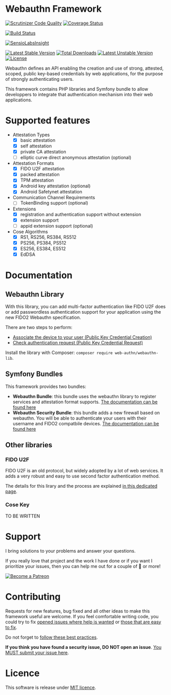 Webauthn Framework
==================

[![Scrutinizer Code Quality](https://scrutinizer-ci.com/g/web-auth/webauthn-framework/badges/quality-score.png?b=master)](https://scrutinizer-ci.com/g/web-auth/webauthn-framework/?branch=master)
[![Coverage Status](https://coveralls.io/repos/github/web-auth/webauthn-framework/badge.svg?branch=master)](https://coveralls.io/github/web-auth/webauthn-framework?branch=master)

[![Build Status](https://travis-ci.org/web-auth/webauthn-framework.svg?branch=v1.1)](https://travis-ci.org/web-auth/webauthn-framework)

[![SensioLabsInsight](https://insight.sensiolabs.com/projects/b7efa68f-8962-41cf-a2e3-4444426bc95a/big.png)](https://insight.sensiolabs.com/projects/b7efa68f-8962-41cf-a2e3-4444426bc95a)

[![Latest Stable Version](https://poser.pugx.org/web-auth/webauthn-framework/v/stable.png)](https://packagist.org/packages/web-auth/webauthn-framework)
[![Total Downloads](https://poser.pugx.org/web-auth/webauthn-framework/downloads.png)](https://packagist.org/packages/web-auth/webauthn-framework)
[![Latest Unstable Version](https://poser.pugx.org/web-auth/webauthn-framework/v/unstable.png)](https://packagist.org/packages/web-auth/webauthn-framework)
[![License](https://poser.pugx.org/web-auth/webauthn-framework/license.png)](https://packagist.org/packages/web-auth/webauthn-framework)

Webauthn defines an API enabling the creation and use of strong, attested, scoped, public key-based credentials by web applications, for the purpose of strongly authenticating users.

This framework contains PHP libraries and Symfony bundle to allow developpers to integrate that authentication mechanism into their web applications.

# Supported features

- Attestation Types
  - [x] basic attestation
  - [x] self attestation
  - [x] private CA attestation
  - [ ] elliptic curve direct anonymous attestation (optional)
- Attestation Formats
  - [x] FIDO U2F attestation
  - [x] packed attestation
  - [x] TPM attestation
  - [x] Android key attestation (optional) 
  - [x] Android Safetynet attestation
- Communication Channel Requirements
  - [ ] TokenBinding support (optional)
- Extensions
  - [x] registration and authentication support without extension
  - [x] extension support
  - [ ] appid extension support (optional)
- Cose Algorithms
  - [x] RS1, RS256, RS384, RS512
  - [x] PS256, PS384, PS512
  - [x] ES256, ES384, ES512
  - [x] EdDSA

# Documentation

## Webauthn Library

With this library, you can add multi-factor authentication like FIDO U2F does or add passwordless authentication support for your application using the new FIDO2 Webauthn specification.

There are two steps to perform:

* [Associate the device to your user (Public Key Credential Creation)](doc/webauthn/PublicKeyCredentialCreation.md)
* [Check authentication request (Public Key Credential Request)](doc/webauthn/PublicKeyCredentialRequest.md)

Install the library with Composer: `composer require web-authn/webauthn-lib`.

## Symfony Bundles

This framework provides two bundles:

* **Webauthn Bundle**: this bundle uses the webauthn library to register services and attestation format supports. [The documentation can be found here](doc/symfony/index.md)
* **Webauthn Security Bundle**: this bundle adds a new firewall based on webauthn. You will be able to authenticate your users with their username and FIDO2 compatbile devices. [The documentation can be found here](doc/symfony-security/index.md)

## Other libraries

### FIDO U2F

FIDO U2F is an old protocol, but widely adopted by a lot of web services.
It adds a very robust and easy to use second factor authentication method.

The details for this lirary and the process are explained [in this dedicated page](doc/u2f/FIDO.md).

### Cose Key

TO BE WRITTEN

# Support

I bring solutions to your problems and answer your questions.

If you really love that project and the work I have done or if you want I prioritize your issues, then you can help me out for a couple of :beers: or more!

[![Become a Patreon](https://c5.patreon.com/external/logo/become_a_patron_button.png)](https://www.patreon.com/FlorentMorselli)

# Contributing

Requests for new features, bug fixed and all other ideas to make this framework useful are welcome.
If you feel comfortable writing code, you could try to fix [opened issues where help is wanted](https://github.com/web-auth/webauthn-framework/issues?q=label%3A%22help+wanted%22) or [those that are easy to fix](https://github.com/web-auth/webauthn-framework/labels/easy-pick).

Do not forget to [follow these best practices](.github/CONTRIBUTING.md).

**If you think you have found a security issue, DO NOT open an issue**. [You MUST submit your issue here](https://gitter.im/Spomky/).

# Licence

This software is release under [MIT licence](LICENSE).
